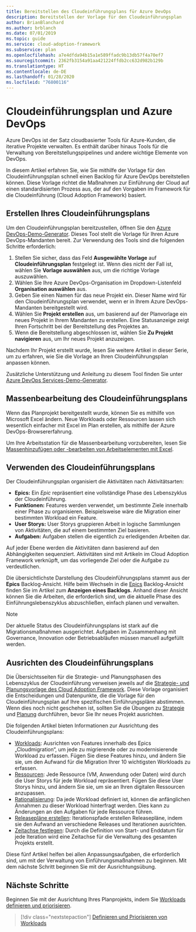 ```yaml
---
title: Bereitstellen des Cloudeinführungsplans für Azure DevOps
description: Bereitstellen der Vorlage für den Cloudeinführungsplan
author: BrianBlanchard
ms.author: brblanch
ms.date: 07/01/2019
ms.topic: guide
ms.service: cloud-adoption-framework
ms.subservice: plan
ms.openlocfilehash: a7e4dfda94b15a1e589ffadc9b13db57f4a70ef7
ms.sourcegitcommit: 2362fb3154a91aa421224ffdb2cc632d982b129b
ms.translationtype: HT
ms.contentlocale: de-DE
ms.lasthandoff: 01/28/2020
ms.locfileid: "76800116"
---
```

# <a name="cloud-adoption-plan-and-azure-devops"></a>Cloudeinführungsplan und Azure DevOps

Azure DevOps ist der Satz cloudbasierter Tools für Azure-Kunden, die iterative Projekte verwalten. Es enthält darüber hinaus Tools für die Verwaltung von Bereitstellungspipelines und andere wichtige Elemente von DevOps. 

In diesem Artikel erfahren Sie, wie Sie mithilfe der Vorlage für den Cloudeinführungsplan schnell einen Backlog für Azure DevOps bereitstellen können. Diese Vorlage richtet die Maßnahmen zur Einführung der Cloud auf einen standardisierten Prozess aus, der auf den Vorgaben im Framework für die Cloudeinführung (Cloud Adoption Framework) basiert.

## <a name="create-your-cloud-adoption-plan"></a>Erstellen Ihres Cloudeinführungsplans

Um den Cloudeinführungsplan bereitzustellen, öffnen Sie den [Azure DevOps-Demo-Generator](https://aka.ms/adopt/plan/generator). Dieses Tool stellt die Vorlage für Ihren Azure DevOps-Mandanten bereit. Zur Verwendung des Tools sind die folgenden Schritte erforderlich:

1. Stellen Sie sicher, dass das Feld **Ausgewählte Vorlage** auf **Cloudeinführungsplan** festgelegt ist. Wenn dies nicht der Fall ist, wählen Sie **Vorlage auswählen** aus, um die richtige Vorlage auszuwählen.
2. Wählen Sie Ihre Azure DevOps-Organisation im Dropdown-Listenfeld **Organisation auswählen** aus.
3. Geben Sie einen Namen für das neue Projekt ein. Dieser Name wird für den Cloudeinführungsplan verwendet, wenn er in Ihrem Azure DevOps-Mandanten bereitgestellt wird.
4. Wählen Sie **Projekt erstellen** aus, um basierend auf der Planvorlage ein neues Projekt in Ihrem Mandanten zu erstellen. Eine Statusanzeige zeigt Ihren Fortschritt bei der Bereitstellung des Projektes an.
5. Wenn die Bereitstellung abgeschlossen ist, wählen Sie **Zu Projekt navigieren** aus, um Ihr neues Projekt anzuzeigen.

Nachdem Ihr Projekt erstellt wurde, lesen Sie weitere Artikel in dieser Serie, um zu erfahren, wie Sie die Vorlage an Ihren Cloudeinführungsplan anpassen können.

Zusätzliche Unterstützung und Anleitung zu diesem Tool finden Sie unter [Azure DevOps Services-Demo-Generator](https://docs.microsoft.com/azure/devops/demo-gen/?toc=/azure/devops/demo-gen/toc.json&bc=/azure/devops/demo-gen/breadcrumb/toc.json&view=azure-devops).

## <a name="bulk-edit-the-cloud-adoption-plan"></a>Massenbearbeitung des Cloudeinführungsplans

Wenn das Planprojekt bereitgestellt wurde, können Sie es mithilfe von Microsoft Excel ändern. Neue Workloads oder Ressourcen lassen sich wesentlich einfacher mit Excel im Plan erstellen, als mithilfe der Azure DevOps-Browsererfahrung.

Um Ihre Arbeitsstation für die Massenbearbeitung vorzubereiten, lesen Sie [Massenhinzufügen oder -bearbeiten von Arbeitselementen mit Excel](https://docs.microsoft.com/azure/devops/boards/backlogs/office/bulk-add-modify-work-items-excel?view=azure-devops).

## <a name="use-the-cloud-adoption-plan"></a>Verwenden des Cloudeinführungsplans

Der Cloudeinführungsplan organisiert die Aktivitäten nach Aktivitätsarten:

- **Epics:** Ein *Epic* repräsentiert eine vollständige Phase des Lebenszyklus der Cloudeinführung.
- **Funktionen:** Features werden verwendet, um bestimmte Ziele innerhalb einer Phase zu organisieren. Beispielsweise wäre die Migration einer bestimmten Workload ein Feature.
- **User Storys:** User Storys gruppieren Arbeit in logische Sammlungen von Aktivitäten, die auf einem bestimmten Ziel basieren.
- **Aufgaben:** Aufgaben stellen die eigentlich zu erledigenden Arbeiten dar.

Auf jeder Ebene werden die Aktivitäten dann basierend auf den Abhängigkeiten sequenziert. Aktivitäten sind mit Artikeln im Cloud Adoption Framework verknüpft, um das vorliegende Ziel oder die Aufgabe zu verdeutlichen.

Die übersichtlichste Darstellung des Cloudeinführungsplans stammt aus der **Epics** Backlog-Ansicht. Hilfe beim Wechseln in die [Epics](https://docs.microsoft.com/azure/devops/boards/backlogs/define-features-epics?view=azure-devops#view-a-backlog-or-portfolio-backlog) Backlog-Ansicht finden Sie im Artikel zum **Anzeigen eines Backlogs**. Anhand dieser Ansicht können Sie die Arbeiten, die erforderlich sind, um die aktuelle Phase des Einführungslebenszyklus abzuschließen, einfach planen und verwalten.

> [!NOTE]
> Der aktuelle Status des Cloudeinführungsplans ist stark auf die Migrationsmaßnahmen ausgerichtet. Aufgaben im Zusammenhang mit Governance, Innovation oder Betriebsabläufen müssen manuell aufgefüllt werden.

## <a name="align-the-cloud-adoption-plan"></a>Ausrichten des Cloudeinführungsplans

Die Übersichtsseiten für die Strategie- und Planungsphasen des Lebenszyklus der Cloudeinführung verweisen jeweils auf die [Strategie- und Planungsvorlage des Cloud Adoption Framework](https://archcenter.blob.core.windows.net/cdn/fusion/readiness/Microsoft-Cloud-Adoption-Framework-Strategy-and-Plan-Template.docx). Diese Vorlage organisiert die Entscheidungen und Datenpunkte, die die Vorlage für den Cloudeinführungsplan auf Ihre spezifischen Einführungspläne abstimmen. Wenn dies noch nicht geschehen ist, sollten Sie die Übungen zu [Strategie](../strategy/index.md) und [Planung](../plan/index.md) durchführen, bevor Sie Ihr neues Projekt ausrichten.

Die folgenden Artikel bieten Informationen zur Ausrichtung des Cloudeinführungsplans:

- [Workloads](./workloads.md): Ausrichten von Features innerhalb des Epics „Cloudmigration“, um jede zu migrierende oder zu modernisierende Workload zu erfassen. Fügen Sie diese Features hinzu, und ändern Sie sie, um den Aufwand für die Migration Ihrer 10 wichtigsten Workloads zu erfassen.
- [Ressourcen](./assets.md): Jede Ressource (VM, Anwendung oder Daten) wird durch die User Storys für jede Workload repräsentiert. Fügen Sie diese User Storys hinzu, und ändern Sie sie, um sie an Ihren digitalen Ressourcen anzupassen.
- [Rationalisierung](./review-rationalization.md): Da jede Workload definiert ist, können die anfänglichen Annahmen zu dieser Workload hinterfragt werden. Dies kann zu Änderungen an den Aufgaben für jede Ressource führen.
- [Releasepläne erstellen](./iteration-paths.md): Iterationspfade erstellen Releasepläne, indem sie den Aufwand an verschiedene Releases und Iterationen ausrichten.
- [Zeitachse festlegen](./timelines.md): Durch die Definition von Start- und Enddatum für jede Iteration wird eine Zeitachse für die Verwaltung des gesamten Projekts erstellt.

Diese fünf Artikel helfen bei allen Anpassungsaufgaben, die erforderlich sind, um mit der Verwaltung von Einführungsmaßnahmen zu beginnen. Mit dem nächste Schritt beginnen Sie mit der Ausrichtungsübung.

## <a name="next-steps"></a>Nächste Schritte

Beginnen Sie mit der Ausrichtung Ihres Planprojekts, indem Sie [Workloads definieren und priorisieren](./workloads.md).

> [!div class="nextstepaction"]
> [Definieren und Priorisieren von Workloads](./workloads.md)
